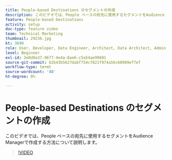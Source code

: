 ```yaml
---
title: People-based Destinations のセグメントの作成
description: このビデオでは、People ベースの宛先に使用するセグメントをAudience Managerで作成する方法について説明します。
feature: People-based Destinations
activity: setup
doc-type: feature video
team: Technical Marketing
thumbnail: 29236.jpg
kt: 3690
role: User, Developer, Data Engineer, Architect, Data Architect, Admin, Leader
level: Beginner
exl-id: 3e0d9a37-9677-4e4a-8ae6-c5a54ae99601
source-git-commit: 62b43b5627dabf754cf821f974a56c60989ef7ef
workflow-type: tm+mt
source-wordcount: '48'
ht-degree: 0%

---
```


# People-based Destinations のセグメントの作成

このビデオでは、People ベースの宛先に使用するセグメントをAudience Managerで作成する方法について説明します。

>[!VIDEO](https://video.tv.adobe.com/v/31653/?quality=12&captions=jpn)

